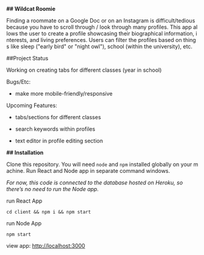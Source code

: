 **## Wildcat Roomie**

Finding a roommate on a Google Doc or on an Instagram is difficult/tedious because you have to scroll through / look through many profiles. This app allows the user to create a profile showcasing their biographical information, interests, and living preferences. Users can filter the profiles based on things like sleep ("early bird" or "night owl"), school (within the university), etc.

##Project Status 

Working on creating tabs for different classes (year in school)

Bugs/Etc:

- make more mobile-friendly/responsive

Upcoming Features:

- tabs/sections for different classes

- search keywords within profiles

- text editor in profile editing section

**## Installation**

Clone this repository. You will need `node` and `npm` installed globally on your machine. Run React and Node app in separate command windows. 

*For now, this code is connected to the database hosted on Heroku, so there’s no need to run the Node app.*

run React App

`cd client && npm i && npm start`

run Node App

`npm start`

view app: [http://localhost:3000](http://localhost:3000)